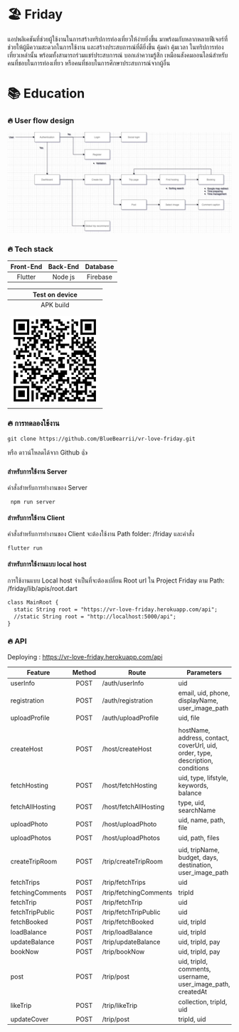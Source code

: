 <h1>🏖 Friday </h1>

แอปพลิเคชันที่ช่วยผู้ใช้งานในการสร้างทริปการท่องเที่ยวให้ง่ายยิ่งขึ้น มาพร้อมกับหลากหลายฟีเจอร์ที่ช่วยให้ผู้มีความสะดวกในการใช้งาน และสร้างประสบการณ์ที่ดียิ่งขึ้น คุ้มค่า คุ้มเวลา ในทริปการท่องเที่ยวเหล่านั้น พร้อมทั้งสามารถร่วมแชร์ประสบการณ์ บอกเล่าความรู้สึก เหมือนสังคมออนไลน์สำหรับคนที่ชอบในการท่องเที่ยว หรือคนที่ชอบในการศึกษาประสบการณ์จากผู้อื่น<p/>

<h1>📚 Education </h1>
<h3>🔥 User flow design</h3>

![Flow](./assets/UserFlow.jpg)

<h3>🔥 Tech stack</h3>

| Front-End | Back-End | Database | 
| :---: | :---: | :---: | 
| Flutter | Node js | Firebase | 

| Test on device |
| :---: |
|APK build <br><br> ![Download](./assets/FRIDAY.png)</td>|

<h3>🔥 การทดลองใช้งาน</h3>

    git clone https://github.com/BlueBearrii/vr-love-friday.git
  
หรือ ดาวน์โหลดได้จาก Github 👍

#### สำหรับการใช้งาน Server 
คำสั่งสำหรับการทำงานของ Server
     
     npm run server

#### สำหรับการใช้งาน Client 
คำสั่งสำหรับการทำงานของ Client จะต้องใช้งาน Path folder: /friday และคำสั่ง

    flutter run
    
#### สำหรับการใช้งานแบบ local host
การใช้งานแบบ Local host จำเป็นที่จะต้องเปลี่ยน Root url ใน Project Friday ตาม Path: /friday/lib/apis/root.dart

    class MainRoot {
      static String root = "https://vr-love-friday.herokuapp.com/api";
      //static String root = "http://localhost:5000/api";
    }
    
<h3>🔥 API</h3>

Deploying : https://vr-love-friday.herokuapp.com/api

| Feature | Method  | Route | Parameters | Description |
| --- | :---: | --- | --- | --- |
| userInfo| POST | /auth/userInfo | uid | - |
| registration| POST | /auth/registration | email, uid, phone, displayName, user_image_path | - |
| uploadProfile| POST | /auth/uploadProfile | uid, file | - |
| | | | | |
| createHost| POST | /host/createHost | hostName, address, contact, coverUrl, uid, order, type, description, conditions | - |
| fetchHosting| POST | /host/fetchHosting | uid, type, lifstyle, keywords, balance | - |
| fetchAllHosting| POST | /host/fetchAllHosting | type, uid, searchName | - |
| uploadPhoto| POST | /host/uploadPhoto | uid, name, path, file | - |
| uploadPhotos| POST | /host/uploadPhotos | uid, path, files | - |
| | | | | |
| createTripRoom| POST | /trip/createTripRoom | uid, tripName, budget, days, destination, user_image_path | - |
| fetchTrips| POST | /trip/fetchTrips | uid | - |
| fetchingComments| POST | /trip/fetchingComments | tripId | - |
| fetchTrip| POST | /trip/fetchTrip | uid | - |
| fetchTripPublic| POST | /trip/fetchTripPublic | uid | - |
| fetchBooked| POST | /trip/fetchBooked | uid, tripId | - |
| loadBalance| POST | /trip/loadBalance | uid, tripId | - |
| updateBalance| POST | /trip/updateBalance | uid, tripId, pay | - |
| bookNow| POST | /trip/bookNow | uid, tripId, pay | - |
| post| POST | /trip/post | uid, tripId, comments, username, user_image_path, createdAt | - |
| likeTrip| POST | /trip/likeTrip | collection, tripId, uid | - |
| updateCover| POST | /trip/post | tripId, uid | - |



